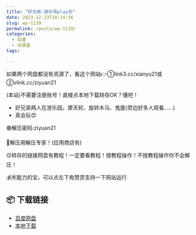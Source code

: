 ```yaml
---
title: "好兄弟-游乐场play😍"
date: 2023-12-23T18:14:56
slug: wp-1139
permalink: /posts/wp-1139/
categories:
  - 动漫
  - 动漫盖
tags:

---
```


如果两个网盘都没有资源了，看这个网站👉①link3.cc/xianyu21或②vlink.cc/ziyuan21

(本站)不需要注册账号！直接点本地下载转存OK？懂吧！

*   好兄弟两人在游乐园，摩天轮、旋转木马、鬼屋(旁边好多人观看……)
*   真会玩😍

🟢解压密码:ziyuan21

🔵解压用解压专家！(应用商店有)

🟡转存的链接网盘有教程！一定要看教程！按教程操作！不按教程操作你不会解压！

💰🈶能力的宝，可以点左下角赞赏支持一下网站运行

## 📦 下载链接
- [百度网盘](https://blziyuan21.com/pay-download/1139?key=5e67d7bfb8&down_id=0)
- [本地下载](https://blziyuan21.com/pay-download/1139?key=5e67d7bfb8&down_id=1)


